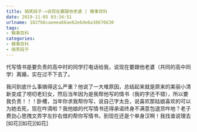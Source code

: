 ```yaml
---
title: 搞笑段子->说现在要跟他老婆 | 糗事百科
date: 2019-11-05 03:34:51
urlname: 182fb6caeeea66ae62e6de6a38676630
tags: 
- 糗事百科
categories:
- 糗事百科
- 搞笑段子
---
```

代写情书是要负责的高中时的同学打电话给我，说现在要跟他老婆（共同的高中同学）离婚，实在过不下去了。

我问到底什么事搞得这么严重？他说了一大堆原因，总结起来就是原来的美丽小清新变成了唠叨老妇女，然后当年因为是我帮他写的情书（我的字还不错），所以要我负责！！！卧槽，当年你求我帮你写，说自己字太丑，说喜欢那姑娘喜欢的可以为她去死，现在咋滴啦？我他娘的代写情书还得承诺终身不满意包退货咋地？老子费劲心思拽文弄字左抄右借的帮你写情书，到现在还是个单身汉啊！我找谁说理去[如花][如花][如花]


